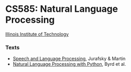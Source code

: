 # CS585: Natural Language Processing

[Illinois Institute of Technology](http://cs.iit.edu)

### Texts

- [Speech and Language Processing](http://www.deepsky.com/~merovech/voynich/voynich_manchu_reference_materials/PDFs/jurafsky_martin.pdf), Jurafsky & Martin
- [Natural Language Processing with Python](http://www.nltk.org/book/), Byrd et al.

